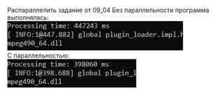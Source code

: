 Распараллелить задание от 09_04
Без параллельности программа выполнялась:</br>
![Res](https://raw.githubusercontent.com/dimandjdi/practice/main/10_04/NParallel.png)</br>
С параллельностью: </br>
![Res2](https://raw.githubusercontent.com/dimandjdi/practice/main/10_04/Parallel.png)</br>
